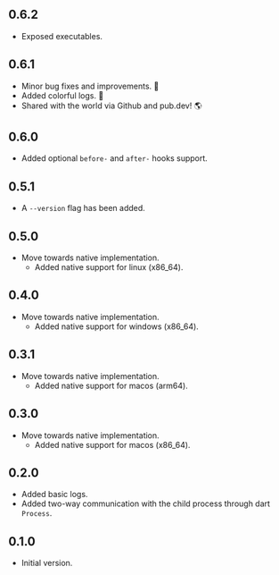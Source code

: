 ## 0.6.2
- Exposed executables.
## 0.6.1
- Minor bug fixes and improvements. 🚧
- Added colorful logs. 🎨
- Shared with the world via Github and pub.dev! 🌎
## 0.6.0
- Added optional `before-` and `after-` hooks support.
## 0.5.1

- A `--version` flag has been added.
## 0.5.0

- Move towards native implementation.
  - Added native support for linux (x86_64).
## 0.4.0

- Move towards native implementation.
  - Added native support for windows (x86_64).

## 0.3.1

- Move towards native implementation.
  - Added native support for macos (arm64).

## 0.3.0

- Move towards native implementation.
  - Added native support for macos (x86_64).

## 0.2.0

- Added basic logs.
- Added two-way communication with the child process through dart `Process`.

## 0.1.0

- Initial version.
